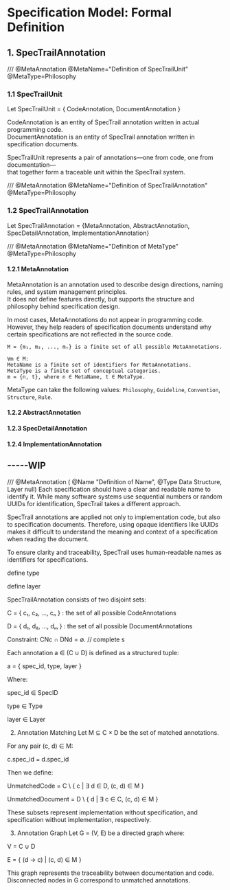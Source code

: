 # Specification Model: Formal Definition

## 1. SpecTrailAnnotation

/// @MetaAnnotation @MetaName="Definition of SpecTrailUnit" @MetaType=Philosophy
### 1.1 SpecTrailUnit
Let SpecTrailUnit = { CodeAnnotation, DocumentAnnotation }

CodeAnnotation is an entity of SpecTrail annotation written in actual programming code.  
DocumentAnnotation is an entity of SpecTrail annotation written in specification documents.

SpecTrailUnit represents a pair of annotations—one from code, one from documentation—  
that together form a traceable unit within the SpecTrail system.

/// @MetaAnnotation @MetaName="Definition of SpecTrailAnnotation" @MetaType=Philosophy
### 1.2 SpecTrailAnnotation
Let SpecTrailAnnotation = {MetaAnnotation, AbstractAnnotation, SpecDetailAnnotation, ImplementationAnnotation}

/// @MetaAnnotation @MetaName="Definition of MetaType" @MetaType=Philosophy
#### 1.2.1 MetaAnnotation
MetaAnnotation is an annotation used to describe design directions, naming rules, and system management principles.  
It does not define features directly, but supports the structure and philosophy behind specification design.

In most cases, MetaAnnotations do not appear in programming code.  
However, they help readers of specification documents understand why certain specifications are not reflected in the source code.

```
M = {m₁, m₂, ..., mₙ} is a finite set of all possible MetaAnnotations.

∀m ∈ M:  
MetaName is a finite set of identifiers for MetaAnnotations.  
MetaType is a finite set of conceptual categories.  
m = {n, t}, where n ∈ MetaName, t ∈ MetaType.
```

MetaType can take the following values: `Philosophy`, `Guideline`, `Convention`, `Structure`, `Rule`.

#### 1.2.2 AbstractAnnotation

#### 1.2.3 SpecDetailAnnotation

#### 1.2.4 ImplementationAnnotation











-----WIP
----


/// @MetaAnnotation ( @Name "Definition of Name", @Type Data Structure, Layer null)
Each specification should have a clear and readable name to identify it. While many software systems use sequential numbers or random UUIDs for identification, SpecTrail takes a different approach.

SpecTrail annotations are applied not only to implementation code, but also to specification documents. Therefore, using opaque identifiers like UUIDs makes it difficult to understand the meaning and context of a specification when reading the document.

To ensure clarity and traceability, SpecTrail uses human-readable names as identifiers for specifications.

define type

define layer


SpecTrailAnnotation consists of two disjoint sets:

C = { c₁, c₂, ..., cₙ } : the set of all possible CodeAnnotations

D = { d₁, d₂, ..., dₘ } : the set of all possible DocumentAnnotations

Constraint: CNc ∩ DNd = ∅. // complete s

Each annotation a ∈ (C ∪ D) is defined as a structured tuple:

a = { spec_id, type, layer }

Where:

spec_id ∈ SpecID

type ∈ Type

layer ∈ Layer

2. Annotation Matching
Let M ⊆ C × D be the set of matched annotations.

For any pair (c, d) ∈ M:

c.spec_id = d.spec_id

Then we define:

UnmatchedCode = C \ { c | ∃ d ∈ D, (c, d) ∈ M }

UnmatchedDocument = D \ { d | ∃ c ∈ C, (c, d) ∈ M }

These subsets represent implementation without specification, and specification without implementation, respectively.

3. Annotation Graph
Let G = (V, E) be a directed graph where:

V = C ∪ D

E = { (d → c) | (c, d) ∈ M }

This graph represents the traceability between documentation and code. Disconnected nodes in G correspond to unmatched annotations.
